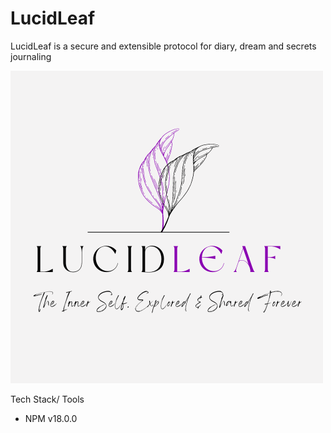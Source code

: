 # LucidLeaf

LucidLeaf is a secure and extensible protocol for diary, dream and secrets journaling 

![image](frontend/assets/Large-Logo.png)

Tech Stack/ Tools
- NPM v18.0.0

